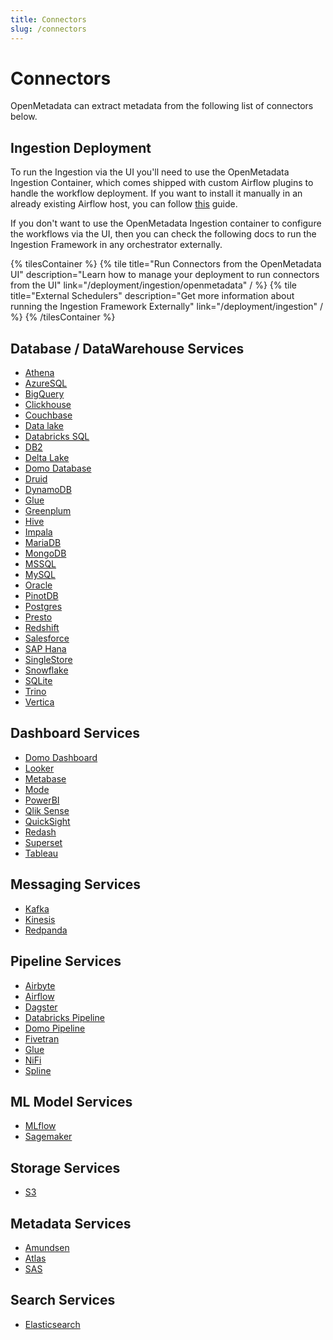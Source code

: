 ```yaml
---
title: Connectors
slug: /connectors
---
```


# Connectors

OpenMetadata can extract metadata from the following list of connectors below.

## Ingestion Deployment

To run the Ingestion via the UI you'll need to use the OpenMetadata Ingestion Container, which comes shipped with
custom Airflow plugins to handle the workflow deployment. If you want to install it manually in an already existing
Airflow host, you can follow [this](/deployment/ingestion/openmetadata) guide.

If you don't want to use the OpenMetadata Ingestion container to configure the workflows via the UI, then you can check
the following docs to run the Ingestion Framework in any orchestrator externally.

{% tilesContainer %}
{% tile
    title="Run Connectors from the OpenMetadata UI"
    description="Learn how to manage your deployment to run connectors from the UI"
    link="/deployment/ingestion/openmetadata"
  / %}
{% tile
    title="External Schedulers"
    description="Get more information about running the Ingestion Framework Externally"
    link="/deployment/ingestion"
  / %}
{% /tilesContainer %}

## Database / DataWarehouse Services

- [Athena](/connectors/database/athena)
- [AzureSQL](/connectors/database/azuresql)
- [BigQuery](/connectors/database/bigquery)
- [Clickhouse](/connectors/database/clickhouse)
- [Couchbase](/connectors/database/couchbase)
- [Data lake](/connectors/database/datalake)
- [Databricks SQL](/connectors/database/databricks)
- [DB2](/connectors/database/db2)
- [Delta Lake](/connectors/database/deltalake)
- [Domo Database](/connectors/database/domo-database)
- [Druid](/connectors/database/druid)
- [DynamoDB](/connectors/database/dynamodb)
- [Glue](/connectors/database/glue)
- [Greenplum](/connectors/database/greenplum)
- [Hive](/connectors/database/hive)
- [Impala](/connectors/database/impala)
- [MariaDB](/connectors/database/mariadb)
- [MongoDB](/connectors/database/mongodb)
- [MSSQL](/connectors/database/mssql)
- [MySQL](/connectors/database/mysql)
- [Oracle](/connectors/database/oracle)
- [PinotDB](/connectors/database/pinotdb)
- [Postgres](/connectors/database/postgres)
- [Presto](/connectors/database/presto)
- [Redshift](/connectors/database/redshift)
- [Salesforce](/connectors/database/salesforce)
- [SAP Hana](/connectors/database/sap-hana)
- [SingleStore](/connectors/database/singlestore)
- [Snowflake](/connectors/database/snowflake)
- [SQLite](/connectors/database/sqlite)
- [Trino](/connectors/database/trino)
- [Vertica](/connectors/database/vertica)

## Dashboard Services

- [Domo Dashboard](/connectors/dashboard/domo-dashboard)
- [Looker](/connectors/dashboard/looker)
- [Metabase](/connectors/dashboard/metabase)
- [Mode](/connectors/dashboard/mode)
- [PowerBI](/connectors/dashboard/powerbi)
- [Qlik Sense](/connectors/dashboard/qliksense)
- [QuickSight](/connectors/dashboard/quicksight)
- [Redash](/connectors/dashboard/redash)
- [Superset](/connectors/dashboard/superset)
- [Tableau](/connectors/dashboard/tableau)

## Messaging Services

- [Kafka](/connectors/messaging/kafka)
- [Kinesis](/connectors/messaging/kinesis)
- [Redpanda](/connectors/messaging/redpanda)

## Pipeline Services

- [Airbyte](/connectors/pipeline/airbyte)
- [Airflow](/connectors/pipeline/airflow)
- [Dagster](/connectors/pipeline/dagster)
- [Databricks Pipeline](/connectors/pipeline/databricks-pipeline)
- [Domo Pipeline](/connectors/pipeline/domo-pipeline)
- [Fivetran](/connectors/pipeline/fivetran)
- [Glue](/connectors/pipeline/glue-pipeline)
- [NiFi](/connectors/pipeline/nifi)
- [Spline](/connectors/pipeline/spline)

## ML Model Services

- [MLflow](/connectors/ml-model/mlflow)
- [Sagemaker](/connectors/ml-model/sagemaker)

## Storage Services

- [S3](/connectors/storage/s3)

## Metadata Services

- [Amundsen](/connectors/metadata/amundsen)
- [Atlas](/connectors/metadata/atlas)
- [SAS](/connectors/metadata/sas)

## Search Services

- [Elasticsearch](/connectors/search/elasticsearch)